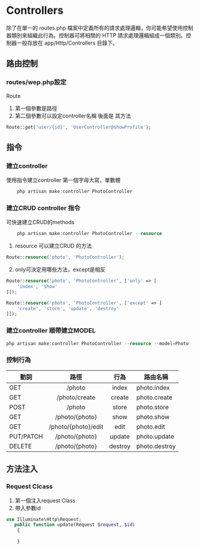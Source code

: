 # Controllers

除了在單一的 routes.php 檔案中定義所有的請求處理邏輯，你可能希望使用控制器類別來組織此行為。控制器可將相關的 HTTP 請求處理邏輯組成一個類別。控制器一般存放在  app/Http/Controllers 目錄下。

## 路由控制
### routes/wep.php設定
Route
1. 第一個參數是路徑
2. 第二個參數可以設定controller名稱 後面是 其方法
```php
Route::get('user/{id}', 'UserController@showProfile');
```

## 指令
### 建立controller
使用指令建立controller 第一個字母大寫，單數體
```php
    php artisan make:controller PhotoController
```

### 建立CRUD controller 指令
可快速建立CRUD的methods
```php
    php artisan make:controller PhotoController --resource
```

1. resource 可以建立CRUD 的方法
```php
Route::resource('photo', 'PhotoController');
```
2. only可決定用哪些方法，except是相反
```php
Route::resource('photo', 'PhotoController', ['only' => [
    'index', 'show'
]]);

Route::resource('photo', 'PhotoController', ['except' => [
    'create', 'store', 'update', 'destroy'
]]);
```
### 建立controller 順帶建立MODEL

```php
php artisan make:controller PhotoController --resource --model=Photo
```
### 控制行為
動詞      | 路徑                  | 行為    | 路由名稱
----------|:--------------------:|:-------:| ----
GET       | /photo               | index   | photo.index 
GET       | /photo/create        | create  | photo.create
POST      | /photo               | store   | photo.store   
GET       | /photo/{photo}       | show    | photo.show
GET       | /photo/{photo}/edit  | edit    | photo.edit
PUT/PATCH | /photo/{photo}       | update  | photo.update
DELETE    | /photo/{photo}       | destroy | photo.destroy

## 方法注入
### Request Clcass
1. 第一個注入request Class 
2. 帶入參數id

```php
use Illuminate\Http\Request;
   public function update(Request $request, $id)
    {
        
    }
```